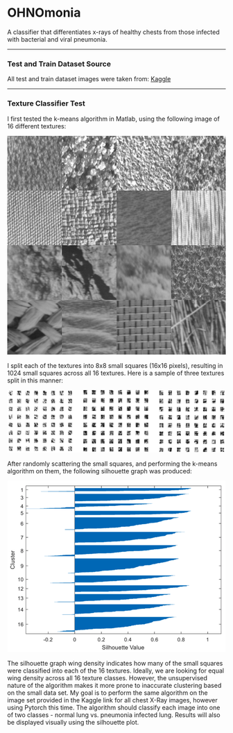 # OHNOmonia
A classifier that differentiates x-rays of healthy chests from those infected with bacterial and viral pneumonia.

---
### Test and Train Dataset Source
All test and train dataset images were taken from:
[Kaggle](https://www.kaggle.com/paultimothymooney/chest-xray-pneumonia) 

---
### Texture Classifier Test
I first tested the k-means algorithm in Matlab, using the following image of 16 different textures:

![All 16 Textures](textureClassifier_Test/brodatz.png)

I split each of the textures into 8x8 small squares (16x16 pixels), resulting in 1024 small squares across all 16 textures. Here is a sample of three textures split in this manner:

![Split Textures Example](textureClassifier_Test/textureSetEx.jpg)

After randomly scattering the small squares, and performing the k-means algorithm on them, the following silhouette graph was produced:

<img src = "textureClassifier_Test/silhouette16.png" width = "600">

The silhouette graph wing density indicates how many of the small squares were classified into each of the 16 textures. Ideally, we are looking for equal wing density across all 16 texture classes. However, the unsupervised nature of the algorithm makes it more prone to inaccurate clustering based on the small data set. My goal is to perform the same algorithm on the image set provided in the Kaggle link for all chest X-Ray images, however using Pytorch this time. The algorithm should classify each image into one of two classes - normal lung vs. pneumonia infected lung. Results will also be displayed visually using the silhouette plot. 
